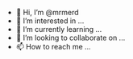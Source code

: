 - 👋 Hi, I’m @mrmerd
- 👀 I’m interested in ...
- 🌱 I’m currently learning ...
- 💞️ I’m looking to collaborate on ...
- 📫 How to reach me ...

<!---
mrmerd/mrmerd is a ✨ special ✨ repository because its `README.md` (this file) appears on your GitHub profile.
You can click the Preview link to take a look at your changes.
--->
